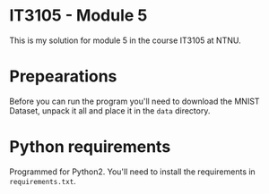 IT3105 - Module 5
=================

This is my solution for module 5 in the course IT3105 at NTNU.

Prepearations
=============

Before you can run the program you'll need to download the MNIST Dataset, unpack it all and place it in the `data` directory.

Python requirements
===================

Programmed for Python2. You'll need to install the requirements in `requirements.txt`.
